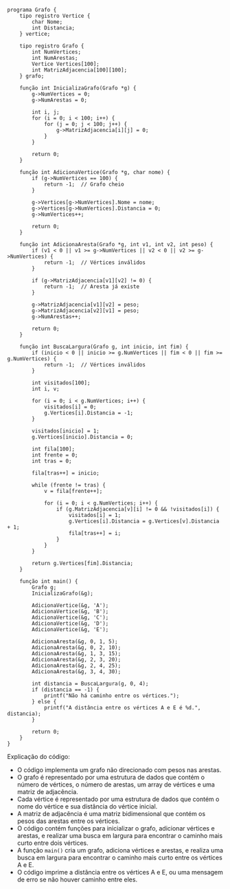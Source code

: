 ```portuguol
programa Grafo {
	tipo registro Vertice {
		char Nome;
		int Distancia;
	} vertice;

	tipo registro Grafo {
		int NumVertices;
		int NumArestas;
		Vertice Vertices[100];
		int MatrizAdjacencia[100][100];
	} grafo;

	função int InicializaGrafo(Grafo *g) {
		g->NumVertices = 0;
		g->NumArestas = 0;

		int i, j;
		for (i = 0; i < 100; i++) {
			for (j = 0; j < 100; j++) {
				g->MatrizAdjacencia[i][j] = 0;
			}
		}

		return 0;
	}

	função int AdicionaVertice(Grafo *g, char nome) {
		if (g->NumVertices == 100) {
			return -1;  // Grafo cheio
		}

		g->Vertices[g->NumVertices].Nome = nome;
		g->Vertices[g->NumVertices].Distancia = 0;
		g->NumVertices++;

		return 0;
	}

	função int AdicionaAresta(Grafo *g, int v1, int v2, int peso) {
		if (v1 < 0 || v1 >= g->NumVertices || v2 < 0 || v2 >= g->NumVertices) {
			return -1;  // Vértices inválidos
		}

		if (g->MatrizAdjacencia[v1][v2] != 0) {
			return -1;  // Aresta já existe
		}

		g->MatrizAdjacencia[v1][v2] = peso;
		g->MatrizAdjacencia[v2][v1] = peso;
		g->NumArestas++;

		return 0;
	}

	função int BuscaLargura(Grafo g, int inicio, int fim) {
		if (inicio < 0 || inicio >= g.NumVertices || fim < 0 || fim >= g.NumVertices) {
			return -1;  // Vértices inválidos
		}

		int visitados[100];
		int i, v;

		for (i = 0; i < g.NumVertices; i++) {
			visitados[i] = 0;
			g.Vertices[i].Distancia = -1;
		}

		visitados[inicio] = 1;
		g.Vertices[inicio].Distancia = 0;

		int fila[100];
		int frente = 0;
		int tras = 0;

		fila[tras++] = inicio;

		while (frente != tras) {
			v = fila[frente++];

			for (i = 0; i < g.NumVertices; i++) {
				if (g.MatrizAdjacencia[v][i] != 0 && !visitados[i]) {
					visitados[i] = 1;
					g.Vertices[i].Distancia = g.Vertices[v].Distancia + 1;
					fila[tras++] = i;
				}
			}
		}

		return g.Vertices[fim].Distancia;
	}

	função int main() {
		Grafo g;
		InicializaGrafo(&g);

		AdicionaVertice(&g, 'A');
		AdicionaVertice(&g, 'B');
		AdicionaVertice(&g, 'C');
		AdicionaVertice(&g, 'D');
		AdicionaVertice(&g, 'E');

		AdicionaAresta(&g, 0, 1, 5);
		AdicionaAresta(&g, 0, 2, 10);
		AdicionaAresta(&g, 1, 3, 15);
		AdicionaAresta(&g, 2, 3, 20);
		AdicionaAresta(&g, 2, 4, 25);
		AdicionaAresta(&g, 3, 4, 30);

		int distancia = BuscaLargura(g, 0, 4);
		if (distancia == -1) {
			printf("Não há caminho entre os vértices.");
		} else {
			printf("A distância entre os vértices A e E é %d.", distancia);
		}

		return 0;
	}
}
```

Explicação do código:

* O código implementa um grafo não direcionado com pesos nas arestas.
* O grafo é representado por uma estrutura de dados que contém o número de vértices, o número de arestas, um array de vértices e uma matriz de adjacência.
* Cada vértice é representado por uma estrutura de dados que contém o nome do vértice e sua distância do vértice inicial.
* A matriz de adjacência é uma matriz bidimensional que contém os pesos das arestas entre os vértices.
* O código contém funções para inicializar o grafo, adicionar vértices e arestas, e realizar uma busca em largura para encontrar o caminho mais curto entre dois vértices.
* A função `main()` cria um grafo, adiciona vértices e arestas, e realiza uma busca em largura para encontrar o caminho mais curto entre os vértices A e E.
* O código imprime a distância entre os vértices A e E, ou uma mensagem de erro se não houver caminho entre eles.
